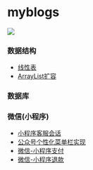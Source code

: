 # myblogs

 
<img src="https://qiniu.epipe.cn/picture/blogs.jpg"/> 
<br/>
 

### 数据结构
- [线性表](http://coderpwh.com/2018/10/05/%E7%BA%BF%E6%80%A7%E8%A1%A8/)
- [ArrayList扩容](http://coderpwh.com/2018/10/18/ArrayList%E6%89%A9%E5%AE%B9/)


### 数据库


### 微信(小程序)
- [小程序客服会话](https://coderpwh.com/2019/04/10/xiaochengxukehuhuihua/)
- [公众号个性化菜单栏实现](https://coderpwh.com/2019/04/14/gongzhonghaocaidanlan/)
- [微信-小程序支付](https://coderpwh.com/2019/05/15/wx-pay/)
- [微信-小程序退款](https://coderpwh.com/2019/05/19/%E5%BE%AE%E4%BF%A1%E9%80%80%E6%AC%BE/)
